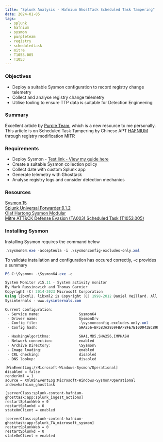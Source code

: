 ```yaml
---
title: "Splunk Analysis - Hafnium GhostTask Scheduled Task Tampering"
date: 2024-01-05
tags:
  - splunk
  - hafnium
  - sysmon
  - purpleteam
  - registry
  - scheduledtask
  - mitre
  - T1053.005
  - T1053
---
```


### Objectives

- Deploy a suitable Sysmon configuration to record registry change telemetry
- Collect and analyse registry change telemetry
- Utilise tooling to ensure TTP data is suitable for Detection Engineering

### Summary

Excellent article by [Purple Team](https://ipurple.team/2024/01/03/scheduled-task-tampering/), which is a new resource to me personally. This article is on Scheduled Task Tampering by Chinese APT [HAFNIUM](https://malpedia.caad.fkie.fraunhofer.de/actor/hafnium) through registry modification
MITR

### Requirements

* Deploy Sysmon - [Test link - View my guide here](/intercake.github.io/content/en/posts/table-of-content/index.md)
* Create a suitable Sysmon collection policy
* Collect date with custom Splunk app
* Generate telemetry with Ghosttask
* Analyse registry logs and consider detection mechanics


### Resources

[Sysmon 15](https://learn.microsoft.com/en-us/sysinternals/downloads/sysmon)  
[Splunk Universal Forwarder 9.1.2]("https://download.splunk.com/products/universalforwarder/releases/9.1.2/windows/splunkforwarder-9.1.2-b6b9c8185839-x64-release.msi")  
[Olaf Hartong Sysmon Modular](https://github.com/olafhartong/sysmon-modular)  
[Mitre ATT&CK Defense Evasion (TA003) Scheduled Task (T1053.005)](https://attack.mitre.org/techniques/T1053/005/)

### Installing Sysmon

Installing Sysmon requires the command below

```powershell
.\Sysmon64.exe -accepteula -i .\sysmonconfig-excludes-only.xml
```

To validate installation and configuration has occured correctly, -c provides a summary

```powershell
PS C:\Sysmon> .\Sysmon64.exe -c

System Monitor v15.11 - System activity monitor
By Mark Russinovich and Thomas Garnier
Copyright (C) 2014-2023 Microsoft Corporation
Using libxml2. libxml2 is Copyright (C) 1998-2012 Daniel Veillard. All Rights Reserved.
Sysinternals - www.sysinternals.com

Current configuration:
 - Service name:                  Sysmon64
 - Driver name:                   SysmonDrv
 - Config file:                   .\sysmonconfig-excludes-only.xml
 - Config hash:                   SHA256=BF5B3A2959FBAF8FE7E10D943BC89F5F5C7E00AC9174DAA92001C1D49EEA0753

 - HashingAlgorithms:             SHA1,MD5,SHA256,IMPHASH
 - Network connection:            enabled
 - Archive Directory:             \Sysmon\
 - Image loading:                 enabled
 - CRL checking:                  disabled
 - DNS lookup:                    disabled
```

```sysmon
[WinEventLog://Microsoft-Windows-Sysmon/Operational]
disabled = false
renderXml = 1
source = XmlWinEventLog:Microsoft-Windows-Sysmon/Operational
index=hafnium_ghosttask
```

```serverclass
[serverClass:splunk-content-hafnium-ghosttask:app:splunk_ingest_actions]
restartSplunkWeb = 0
restartSplunkd = 0
stateOnClient = enabled

[serverClass:splunk-content-hafnium-ghosttask:app:Splunk_TA_microsoft_sysmon]
restartSplunkWeb = 0
restartSplunkd = 0
stateOnClient = enabled
```